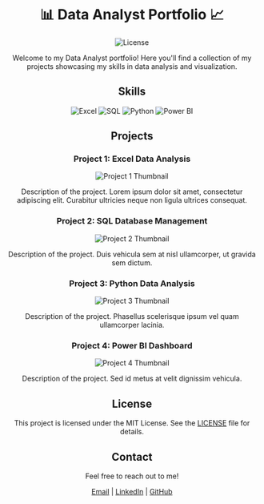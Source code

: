 


<!-- Title -->
<h1 align="center">📊 Data Analyst Portfolio 📈</h1>

<!-- Shields -->
<p align="center">
  <img src="https://img.shields.io/badge/license-MIT-blue.svg" alt="License">
</p>

<!-- Introduction -->
<p align="center">Welcome to my Data Analyst portfolio! Here you'll find a collection of my projects showcasing my skills in data analysis and visualization.</p>

<!-- Skills -->
<h2 align="center">Skills</h2>
<p align="center">
  <img src="https://img.shields.io/badge/Excel-%23197BC5.svg?&style=for-the-badge&logo=microsoft-excel&logoColor=white" alt="Excel">
  <img src="https://img.shields.io/badge/SQL-%236DB33F.svg?&style=for-the-badge&logo=sql&logoColor=white" alt="SQL">
  <img src="https://img.shields.io/badge/Python-%233776AB.svg?&style=for-the-badge&logo=python&logoColor=white" alt="Python">
  <img src="https://img.shields.io/badge/Power%20BI-%23F2C811.svg?&style=for-the-badge&logo=powerbi&logoColor=black" alt="Power BI">
</p>

<!-- Projects -->
<h2 align="center">Projects</h2>

<!-- Project 1 -->
<h3 align="center">Project 1: Excel Data Analysis</h3>
<p align="center">
  <img src="https://via.placeholder.com/500" alt="Project 1 Thumbnail">
</p>
<p align="center">Description of the project. Lorem ipsum dolor sit amet, consectetur adipiscing elit. Curabitur ultricies neque non ligula ultrices consequat.</p>

<!-- Project 2 -->
<h3 align="center">Project 2: SQL Database Management</h3>
<p align="center">
  <img src="https://via.placeholder.com/500" alt="Project 2 Thumbnail">
</p>
<p align="center">Description of the project. Duis vehicula sem at nisl ullamcorper, ut gravida sem dictum.</p>

<!-- Project 3 -->
<h3 align="center">Project 3: Python Data Analysis</h3>
<p align="center">
  <img src="https://via.placeholder.com/500" alt="Project 3 Thumbnail">
</p>
<p align="center">Description of the project. Phasellus scelerisque ipsum vel quam ullamcorper lacinia.</p>

<!-- Project 4 -->
<h3 align="center">Project 4: Power BI Dashboard</h3>
<p align="center">
  <img src="https://via.placeholder.com/500" alt="Project 4 Thumbnail">
</p>
<p align="center">Description of the project. Sed id metus at velit dignissim vehicula.</p>

<!-- License -->
<h2 align="center">License</h2>
<p align="center">This project is licensed under the MIT License. See the <a href="LICENSE">LICENSE</a> file for details.</p>

<!-- Contact -->
<h2 align="center">Contact</h2>
<p align="center">Feel free to reach out to me!</p>
<p align="center">
  <a href="mailto:your.email@example.com">Email</a> |
  <a href="https://www.linkedin.com/in/your-linkedin-profile">LinkedIn</a> |
  <a href="https://github.com/yourusername">GitHub</a>
</p>





